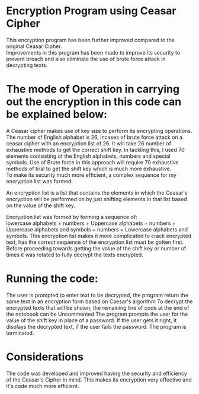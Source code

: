 # Encryption Program using Ceasar Cipher  
This encryption program has been further improved compared to the original Ceasar Cipher.   
Improvements in this program has been made to improve its security to prevent breach and also eliminate the use of brute force attack in decrypting texts.  

# The mode of Operation in carrying out the encryption in this code can be explained below:
A Ceasar cipher makes use of key size to perform its encrypting operations.  The number of English alphabet is 26, incases of brute force attack on a ceasar cipher with an encryption list of 26. 
It will take 26 number of exhaustive methods to get the correct shift key. 
In tackling this, I used 70 elements conisisting of the English alphabets, numbers and special symbols. Use of Brute force in this approach will require 70 exhaustive methods of trial to get the shift key which is much more exhaustive.  
To make its security much more efficient, a complex sequence for my encryption list was formed.  

An encryption list is a list that contains the elements in which the Ceasar's encryption will be performed on by just shifting elements  in that list based on the value of the shift key. 

Encryption list was formed by forming a sequence of:  
lowercase alphabets  + numbers + Uppercase alphabets + numbers + Uppercase alphabets and symbols + numbers + Lowercase alphabets and symbols. 
This encryption list makes it more complicated to crack encrypted text, has the correct sequence of the encryption list must be gotten first.  
Before proceeding towards getting the value of the shift key or number of times it was rotated to fully decrypt the texts encrypted.  

# Running the code: 
The user is prompted to enter text to be decrypted, the program return the same text in an encryption form based on Caesar's algorithm   To decrypt the encrypted texts that will be shown, the remaining line of code at the end of the notebook can be Uncommented The program prompts the user for the value of the shift key in place of a password. If the user gets it right, it displays the decrypted text,
if the user fails the password. The program is terminated.    

# Considerations 
The code was developed and improved having the security and efficiency of the Ceasar's Cipher in mind. 
This makes its encryption very effective and it's code much more efficient.
